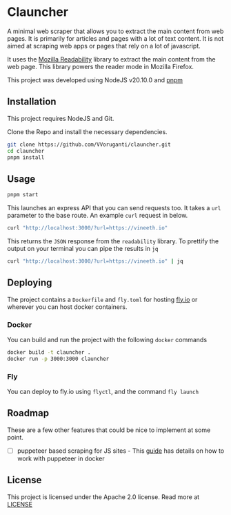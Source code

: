 # Clauncher

A minimal web scraper that allows you to extract the main content from web
pages. It is primarily for articles and pages with a lot of text content. It is
not aimed at scraping web apps or pages that rely on a lot of javascript. 

It uses the [Mozilla Readability](https://github.com/mozilla/readability) library to
extract the main content from the web page. This library powers the reader mode
in Mozilla Firefox.

This project was developed using NodeJS v20.10.0 and [pnpm](https://pnpm.io/)

## Installation

This project requires NodeJS and Git.

Clone the Repo and install the necessary dependencies.

```bash
git clone https://github.com/VVoruganti/clauncher.git
cd clauncher
pnpm install
```

## Usage

```bash
pnpm start
```
This launches an express API that you can send requests too. It takes a `url`
parameter to the base route. An example `curl` request in below.

```bash
curl "http://localhost:3000/?url=https://vineeth.io"
```

This returns the `JSON` response from the `readability` library. To prettify the
output on your terminal you can pipe the results in `jq`

```bash
curl "http://localhost:3000/?url=https://vineeth.io" | jq
```

## Deploying

The project contains a `Dockerfile` and `fly.toml` for hosting
[fly.io](fly.io) or wherever you can host docker containers.

### Docker

You can build and run the project with the following `docker` commands

```bash
docker build -t clauncher .
docker run -p 3000:3000 clauncher
```

### Fly

You can deploy to fly.io using `flyctl`, and the command `fly launch`

## Roadmap

These are a few other features that could be nice to implement at some point. 

- [ ] puppeteer based scraping for JS sites - This
[guide](https://macarthur.me/posts/puppeteer-with-docker/) has details on how to
work with puppeteer in docker

## License

This project is licensed under the Apache 2.0 license. Read more at
[LICENSE](./LICENSE.md)

